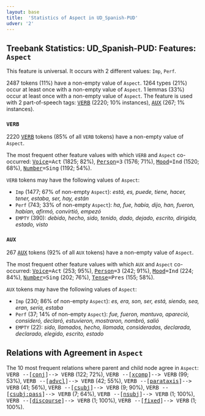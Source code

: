```yaml
---
layout: base
title:  'Statistics of Aspect in UD_Spanish-PUD'
udver: '2'
---
```


## Treebank Statistics: UD_Spanish-PUD: Features: `Aspect`

This feature is universal.
It occurs with 2 different values: `Imp`, `Perf`.

2487 tokens (11%) have a non-empty value of `Aspect`.
1264 types (21%) occur at least once with a non-empty value of `Aspect`.
1 lemmas (33%) occur at least once with a non-empty value of `Aspect`.
The feature is used with 2 part-of-speech tags: <tt><a href="es_pud-pos-VERB.html">VERB</a></tt> (2220; 10% instances), <tt><a href="es_pud-pos-AUX.html">AUX</a></tt> (267; 1% instances).

### `VERB`

2220 <tt><a href="es_pud-pos-VERB.html">VERB</a></tt> tokens (85% of all `VERB` tokens) have a non-empty value of `Aspect`.

The most frequent other feature values with which `VERB` and `Aspect` co-occurred: <tt><a href="es_pud-feat-Voice.html">Voice</a></tt><tt>=Act</tt> (1825; 82%), <tt><a href="es_pud-feat-Person.html">Person</a></tt><tt>=3</tt> (1576; 71%), <tt><a href="es_pud-feat-Mood.html">Mood</a></tt><tt>=Ind</tt> (1520; 68%), <tt><a href="es_pud-feat-Number.html">Number</a></tt><tt>=Sing</tt> (1192; 54%).

`VERB` tokens may have the following values of `Aspect`:

* `Imp` (1477; 67% of non-empty `Aspect`): <em>está, es, puede, tiene, hacer, tener, estaba, ser, hay, están</em>
* `Perf` (743; 33% of non-empty `Aspect`): <em>ha, fue, había, dijo, han, fueron, habían, afirmó, convirtió, empezó</em>
* `EMPTY` (390): <em>debido, hecho, sido, tenido, dado, dejado, escrito, dirigida, estado, visto</em>

### `AUX`

267 <tt><a href="es_pud-pos-AUX.html">AUX</a></tt> tokens (92% of all `AUX` tokens) have a non-empty value of `Aspect`.

The most frequent other feature values with which `AUX` and `Aspect` co-occurred: <tt><a href="es_pud-feat-Voice.html">Voice</a></tt><tt>=Act</tt> (253; 95%), <tt><a href="es_pud-feat-Person.html">Person</a></tt><tt>=3</tt> (242; 91%), <tt><a href="es_pud-feat-Mood.html">Mood</a></tt><tt>=Ind</tt> (224; 84%), <tt><a href="es_pud-feat-Number.html">Number</a></tt><tt>=Sing</tt> (202; 76%), <tt><a href="es_pud-feat-Tense.html">Tense</a></tt><tt>=Pres</tt> (155; 58%).

`AUX` tokens may have the following values of `Aspect`:

* `Imp` (230; 86% of non-empty `Aspect`): <em>es, era, son, ser, está, siendo, sea, eran, sería, estaba</em>
* `Perf` (37; 14% of non-empty `Aspect`): <em>fue, fueron, mantuvo, apareció, consideró, declaró, estuvieron, mostraron, nombró, salió</em>
* `EMPTY` (22): <em>sido, llamados, hecho, llamada, consideradas, declarada, declarado, elegido, escrito, estado</em>

## Relations with Agreement in `Aspect`

The 10 most frequent relations where parent and child node agree in `Aspect`:
<tt>VERB --[<tt><a href="es_pud-dep-conj.html">conj</a></tt>]--> VERB</tt> (122; 72%),
<tt>VERB --[<tt><a href="es_pud-dep-xcomp.html">xcomp</a></tt>]--> VERB</tt> (99; 53%),
<tt>VERB --[<tt><a href="es_pud-dep-advcl.html">advcl</a></tt>]--> VERB</tt> (42; 55%),
<tt>VERB --[<tt><a href="es_pud-dep-parataxis.html">parataxis</a></tt>]--> VERB</tt> (41; 56%),
<tt>VERB --[<tt><a href="es_pud-dep-csubj.html">csubj</a></tt>]--> VERB</tt> (9; 90%),
<tt>VERB --[<tt><a href="es_pud-dep-csubj-pass.html">csubj:pass</a></tt>]--> VERB</tt> (7; 64%),
<tt>VERB --[<tt><a href="es_pud-dep-nsubj.html">nsubj</a></tt>]--> VERB</tt> (1; 100%),
<tt>VERB --[<tt><a href="es_pud-dep-discourse.html">discourse</a></tt>]--> VERB</tt> (1; 100%),
<tt>VERB --[<tt><a href="es_pud-dep-fixed.html">fixed</a></tt>]--> VERB</tt> (1; 100%).

